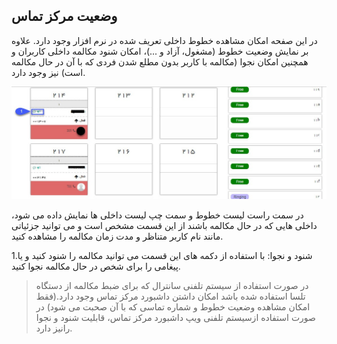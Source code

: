 ﻿## وضعیت مرکز تماس

در این صفحه امکان مشاهده خطوط داخلی تعریف شده در  نرم افزار وجود دارد. علاوه بر نمایش وضعیت خطوط (مشغول، آزاد و ...)، امکان شنود مکالمه داخلی کاربران و همچنین امکان نجوا (مکالمه با کاربر بدون مطلع شدن فردی که با آن در حال مکالمه است) نیز وجود دارد.

![](CallCenter.jpg)

در سمت راست لیست خطوط و سمت چپ لیست داخلی ها نمایش داده می شود، داخلی هایی که در حال مکالمه باشند از این قسمت مشخص است و می توانید جزئیاتی مانند نام کاربر متناظر و مدت زمان مکالمه را مشاهده کنید.

1.شنود و نجوا: با استفاده از دکمه های این قسمت می توانید مکالمه را شنود کنید و یا پیغامی را برای شخص در حال مکالمه نجوا کنید.

> در صورت استفاده از سیستم تلفنی سانترال که برای ضبط مکالمه از دستگاه تلسا استفاده شده باشد امکان داشتن داشبورد مرکز تماس وجود دارد.(فقط امکان مشاهده وضعیت خطوط و شماره تماسی که با آن صحبت می شود) در صورت استفاده ازسیستم تلفنی ویپ داشبورد مرکز تماس، قابلیت شنود و نجوا رانیز دارد.
